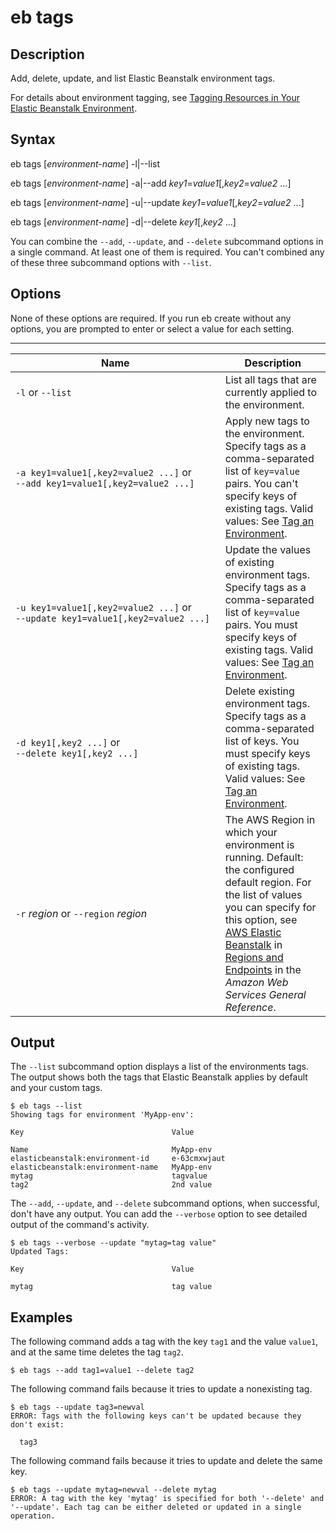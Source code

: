 # eb tags<a name="eb3-tags"></a>

## Description<a name="eb3-tagsdescription"></a>

Add, delete, update, and list Elastic Beanstalk environment tags\.

For details about environment tagging, see [Tagging Resources in Your Elastic Beanstalk Environment](using-features.tagging.md)\.

## Syntax<a name="eb3-tagsyntax"></a>

eb tags \[*environment\-name*\] \-l\|\-\-list

eb tags \[*environment\-name*\] \-a\|\-\-add *key1*=*value1*\[,*key2*=*value2* \.\.\.\]

eb tags \[*environment\-name*\] \-u\|\-\-update *key1*=*value1*\[,*key2*=*value2* \.\.\.\]

eb tags \[*environment\-name*\] \-d\|\-\-delete *key1*\[,*key2* \.\.\.\]

You can combine the `--add`, `--update`, and `--delete` subcommand options in a single command\. At least one of them is required\. You can't combined any of these three subcommand options with `--list`\.

## Options<a name="eb3-tagsoptions"></a>

None of these options are required\. If you run eb create without any options, you are prompted to enter or select a value for each setting\.


****  

|  Name  |  Description  | 
| --- | --- | 
|  `-l` or `--list`  |  List all tags that are currently applied to the environment\.  | 
|  `-﻿a key1=value1[,key2=value2 ...]` or `-﻿-﻿add key1=value1[,key2=value2 ...]`  |  Apply new tags to the environment\. Specify tags as a comma\-separated list of `key=value` pairs\. You can't specify keys of existing tags\. Valid values: See [Tag an Environment](using-features.tagging.md)\.  | 
|  `-﻿u key1=value1[,key2=value2 ...]` or `-﻿-﻿update key1=value1[,key2=value2 ...]`  |  Update the values of existing environment tags\. Specify tags as a comma\-separated list of `key=value` pairs\. You must specify keys of existing tags\. Valid values: See [Tag an Environment](using-features.tagging.md)\.  | 
|  `-﻿d key1[,key2 ...]` or `-﻿-﻿delete key1[,key2 ...]`  |  Delete existing environment tags\. Specify tags as a comma\-separated list of keys\. You must specify keys of existing tags\. Valid values: See [Tag an Environment](using-features.tagging.md)\.  | 
|  `-r` *region* or `--region` *region*  |  The AWS Region in which your environment is running\. Default: the configured default region\. For the list of values you can specify for this option, see [AWS Elastic Beanstalk](http://docs.aws.amazon.com/general/latest/gr/rande.html#elasticbeanstalk_region) in [Regions and Endpoints](http://docs.aws.amazon.com/general/latest/gr/rande.html) in the *Amazon Web Services General Reference*\.  | 

## Output<a name="eb3-tagsoutput"></a>

The `--list` subcommand option displays a list of the environments tags\. The output shows both the tags that Elastic Beanstalk applies by default and your custom tags\.

```
$ eb tags --list
Showing tags for environment 'MyApp-env':

Key                                 Value

Name                                MyApp-env
elasticbeanstalk:environment-id     e-63cmxwjaut
elasticbeanstalk:environment-name   MyApp-env
mytag                               tagvalue
tag2                                2nd value
```

The `--add`, `--update`, and `--delete` subcommand options, when successful, don't have any output\. You can add the `--verbose` option to see detailed output of the command's activity\.

```
$ eb tags --verbose --update "mytag=tag value"
Updated Tags:

Key                                 Value

mytag                               tag value
```

## Examples<a name="eb3-tagsexamples"></a>

The following command adds a tag with the key `tag1` and the value `value1`, and at the same time deletes the tag `tag2`\.

```
$ eb tags --add tag1=value1 --delete tag2
```

The following command fails because it tries to update a nonexisting tag\.

```
$ eb tags --update tag3=newval
ERROR: Tags with the following keys can't be updated because they don't exist:

  tag3
```

The following command fails because it tries to update and delete the same key\.

```
$ eb tags --update mytag=newval --delete mytag
ERROR: A tag with the key 'mytag' is specified for both '--delete' and '--update'. Each tag can be either deleted or updated in a single operation.
```